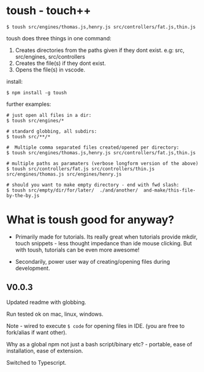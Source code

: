 # toush - touch++

    $ toush src/engines/thomas.js,henry.js src/controllers/fat.js,thin.js

toush does three things in one command:

1. Creates directories from the paths given if they dont exist. e.g: src, src/engines, src/controllers
2. Creates the file(s) if they dont exist.
3. Opens the file(s) in vscode.

install:

    $ npm install -g toush

further examples:

    # just open all files in a dir:
    $ toush src/engines/*

    # standard globbing, all subdirs:
    $ toush src/**/*

    #  Multiple comma separated files created/opened per directory:
    $ toush src/engines/thomas.js,henry.js src/controllers/fat.js,thin.js

    # multiple paths as paramaters (verbose longform version of the above)
    $ toush src/controllers/fat.js src/controllers/thin.js src/engines/thomas.js src/engines/henry.js

    # should you want to make empty directory - end with fwd slash:
    $ toush src/empty/dir/for/later/  ./and/another/  and-make/this-file-by-the-by.js

# What is toush good for anyway?

- Primarily made for tutorials. Its really great when tutorials provide mkdir, touch snippets - less thought impedance than ide mouse clicking. But with toush, tutorials can be even more awesome!

- Secondarily, power user way of creating/opening files during development.

## V0.0.3

Updated readme with globbing.

Run tested ok on mac, linux, windows.

Note - wired to execute `$ code` for opening files in IDE. (you are free to fork/alias if want other).

Why as a global npm not just a bash script/binary etc? - portable, ease of installation, ease of extension.

Switched to Typescript.
